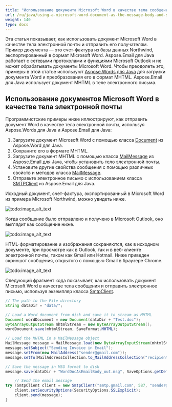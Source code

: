```yaml
---
title: "Использование документа Microsoft Word в качестве тела сообщения и отправка электронной почты"
url: /ru/java/using-a-microsoft-word-document-as-the-message-body-and-sending-email/
weight: 140
type: docs
---
```


Эта статья показывает, как использовать документ Microsoft Word в качестве тела электронной почты и отправить его получателям. Пример документа — это счет-фактура из базы данных Northwind, экспортированный в формат Microsoft Word. Aspose.Email для Java работает с сетевыми протоколами и функциями Microsoft Outlook и не может обрабатывать документы Microsoft Word. Чтобы преодолеть это, примеры в этой статье используют [Aspose.Words для Java](https://products.aspose.com/words/java/) для загрузки документа Word и преобразования его в формат MHTML. Aspose.Email для Java использует документ MHTML в теле электронного письма.
## **Использование документов Microsoft Word в качестве тела электронной почты**
Программистские примеры ниже иллюстрируют, как отправить документ Word в качестве тела электронной почты, используя Aspose.Words для Java и Aspose.Email для Java:

1. Загрузите документ Microsoft Word с помощью класса [Document](https://apireference.aspose.com/words/java/com.aspose.words/Document) из Aspose.Word для Java.
1. Сохраните его в формате MHTML.
1. Загрузите документ MHTML с помощью класса [MailMessage](https://apireference.aspose.com/email/java/com.aspose.email/MailMessage) из Aspose.Email для Java, чтобы установить тело электронной почты.
1. Установите другие свойства сообщения с помощью различных свойств и методов класса [MailMessage](https://apireference.aspose.com/email/java/com.aspose.email/MailMessage).
1. Отправьте электронное письмо с использованием класса [SMTPClient](https://apireference.aspose.com/email/java/com.aspose.email/smtpclient) из Aspose.Email для Java.

Исходный документ, счет-фактура, экспортированный в Microsoft Word из примера Microsoft Northwind, можно увидеть ниже.

![todo:image_alt_text](using-a-microsoft-word-document-as-the-message-body-and-sending-email_1.png)

Когда сообщение было отправлено и получено в Microsoft Outlook, оно выглядит как сообщение ниже.

![todo:image_alt_text](using-a-microsoft-word-document-as-the-message-body-and-sending-email_2.png)

HTML-форматирование и изображения сохраняются, как в исходном документе, при просмотре как в Outlook, так и в веб-клиенте электронной почты, таком как Gmail или Hotmail. Ниже приведен скриншот сообщения, открытого с помощью Gmail в браузере Chrome.

![todo:image_alt_text](using-a-microsoft-word-document-as-the-message-body-and-sending-email_3.png)

Следующий фрагмент кода показывает, как использовать документ Microsoft Word в качестве тела сообщения и отправить электронное письмо, используя экземпляр класса [SmtpClient](https://apireference.aspose.com/email/java/com.aspose.email/smtpclient).

~~~Java
// The path to the File directory
String dataDir = "data/";

// Load a Word document from disk and save it to stream as MHTML
Document wordDocument = new Document(dataDir + "Test.doc");
ByteArrayOutputStream mhtmlStream = new ByteArrayOutputStream();
wordDocument.save(mhtmlStream, SaveFormat.MHTML);

// Load the MHTML in a MailMessage object
MailMessage message = MailMessage.load(new ByteArrayInputStream(mhtmlStream.toByteArray()), new MhtmlLoadOptions());
message.setSubject("Sending Invoice in Email");
message.setFrom(new MailAddress("sender@gmail.com"));
message.setTo(MailAddressCollection.to_MailAddressCollection("recipient@gmail.com"));

// Save the message in MSG format to disk
message.save(dataDir + "WordDocAsEmailBody_out.msg", SaveOptions.getDefaultMsgUnicode());

    // Send the email message
try (SmtpClient client = new SmtpClient("smtp.gmail.com", 587, "sender@gmail.com", "pwd")) {
    client.setSecurityOptions(SecurityOptions.SSLExplicit);
    client.send(message);
}
~~~
